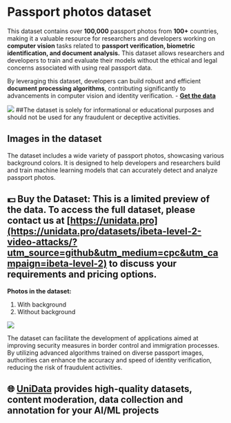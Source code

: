 # Passport photos dataset

This dataset contains over **100,000** passport photos from **100+** countries, making it a valuable resource for researchers and developers working on **computer vision** tasks related to **passport verification, biometric identification, and document analysis.** This dataset allows researchers and developers to train and evaluate their models without the ethical and legal concerns associated with using real passport data.

By leveraging this dataset, developers can build robust and efficient **document processing algorithms**, contributing significantly to advancements in computer vision and identity verification. - 
**[Get the data](https://unidata.pro/datasets/synthetic-passports/?utm_source=github&utm_medium=cpc&utm_campaign=synthetic-passports)**

![](https://www.googleapis.com/download/storage/v1/b/kaggle-user-content/o/inbox%2F22059654%2Faebcdc96f2160742bf8f5683e273aeec%2FFrame%20135.png?generation=1729689336288410&alt=media)
##The dataset is solely for informational or educational purposes and should not be used for any fraudulent or deceptive activities.

## Images in the dataset

The dataset includes a wide variety of passport photos, showcasing various background colors. It is designed to help developers and researchers build and train machine learning models that can accurately detect and analyze passport photos. 

## 💵 Buy the Dataset: This is a limited preview of the data. To access the full dataset, please contact us at [https://unidata.pro](https://unidata.pro/datasets/ibeta-level-2-video-attacks/?utm_source=github&utm_medium=cpc&utm_campaign=ibeta-level-2) to discuss your requirements and pricing options.

**Photos in the dataset:**
1. With background
2. Without background

![](https://www.googleapis.com/download/storage/v1/b/kaggle-user-content/o/inbox%2F22059654%2Feb869c5ccd7f6615754a5e8954675d5a%2FFrame%20127.png?generation=1729604678859593&alt=media)

The dataset can facilitate the development of applications aimed at improving security measures in border control and immigration processes. By utilizing advanced algorithms trained on diverse passport images, authorities can enhance the accuracy and speed of identity verification, reducing the risk of fraudulent activities. 

## 🌐 [UniData](https://unidata.pro/datasets/ibeta-level-2-video-attacks/?utm_source=github&utm_medium=cpc&utm_campaign=ibeta-level-2) provides high-quality datasets, content moderation, data collection and annotation for your AI/ML projects 
